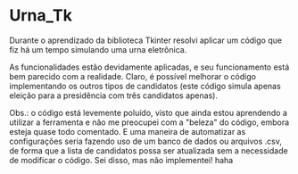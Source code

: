 # Urna_Tk

Durante o aprendizado da biblioteca Tkinter resolvi aplicar um código que fiz há um tempo simulando uma urna eletrônica.

As funcionalidades estão devidamente aplicadas, e seu funcionamento está bem parecido com a realidade. Claro, é possível melhorar o código implementando os outros tipos de candidatos (este código simula apenas eleição para a presidência com três candidatos apenas).

Obs.: o código está levemente poluído, visto que ainda estou aprendendo a utilizar a ferramenta e não me preocupei com a "beleza" do código, embora esteja quase todo comentado. E uma maneira de automatizar as configurações seria fazendo uso de um banco de dados ou arquivos .csv, de forma que a lista de candidatos possa ser atualizada sem a necessidade de modificar o código. Sei disso, mas não implementei! haha
